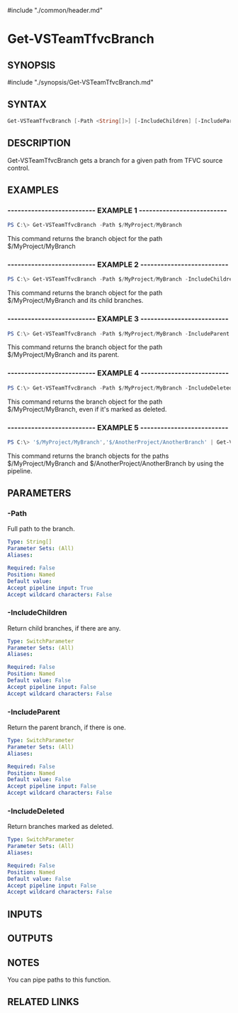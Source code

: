 #include "./common/header.md"

# Get-VSTeamTfvcBranch

## SYNOPSIS

#include "./synopsis/Get-VSTeamTfvcBranch.md"

## SYNTAX

```powershell
Get-VSTeamTfvcBranch [-Path <String[]>] [-IncludeChildren] [-IncludeParent] [-IncludeDeleted]
```

## DESCRIPTION

Get-VSTeamTfvcBranch gets a branch for a given path from TFVC source control.

## EXAMPLES

### -------------------------- EXAMPLE 1 --------------------------

```powershell
PS C:\> Get-VSTeamTfvcBranch -Path $/MyProject/MyBranch
```

This command returns the branch object for the path $/MyProject/MyBranch

### -------------------------- EXAMPLE 2 --------------------------

```powershell
PS C:\> Get-VSTeamTfvcBranch -Path $/MyProject/MyBranch -IncludeChildren
```

This command returns the branch object for the path $/MyProject/MyBranch and its child branches. 

### -------------------------- EXAMPLE 3 --------------------------

```powershell
PS C:\> Get-VSTeamTfvcBranch -Path $/MyProject/MyBranch -IncludeParent
```

This command returns the branch object for the path $/MyProject/MyBranch and its parent. 

### -------------------------- EXAMPLE 4 --------------------------

```powershell
PS C:\> Get-VSTeamTfvcBranch -Path $/MyProject/MyBranch -IncludeDeleted
```

This command returns the branch object for the path $/MyProject/MyBranch, even if it's marked as deleted.

### -------------------------- EXAMPLE 5 --------------------------

```powershell
PS C:\> '$/MyProject/MyBranch','$/AnotherProject/AnotherBranch' | Get-VSTeamTfvcBranch
```

This command returns the branch objects for the paths $/MyProject/MyBranch and $/AnotherProject/AnotherBranch by using the pipeline.

## PARAMETERS

### -Path

Full path to the branch.

```yaml
Type: String[]
Parameter Sets: (All)
Aliases:

Required: False
Position: Named
Default value:
Accept pipeline input: True
Accept wildcard characters: False
```

### -IncludeChildren

Return child branches, if there are any.

```yaml
Type: SwitchParameter
Parameter Sets: (All)
Aliases:

Required: False
Position: Named
Default value: False
Accept pipeline input: False
Accept wildcard characters: False
```

### -IncludeParent

Return the parent branch, if there is one.

```yaml
Type: SwitchParameter
Parameter Sets: (All)
Aliases:

Required: False
Position: Named
Default value: False
Accept pipeline input: False
Accept wildcard characters: False
```

### -IncludeDeleted

Return branches marked as deleted.

```yaml
Type: SwitchParameter
Parameter Sets: (All)
Aliases:

Required: False
Position: Named
Default value: False
Accept pipeline input: False
Accept wildcard characters: False
```

## INPUTS

## OUTPUTS

## NOTES

You can pipe paths to this function.

## RELATED LINKS